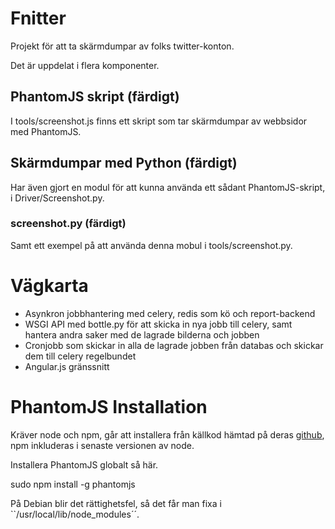 # Fnitter

Projekt för att ta skärmdumpar av folks twitter-konton. 

Det är uppdelat i flera komponenter. 

## PhantomJS skript (färdigt)

I tools/screenshot.js finns ett skript som tar skärmdumpar av webbsidor med PhantomJS. 

## Skärmdumpar med Python (färdigt)

Har även gjort en modul för att kunna använda ett sådant PhantomJS-skript, i Driver/Screenshot.py.

### screenshot.py (färdigt)

Samt ett exempel på att använda denna mobul i tools/screenshot.py. 

# Vägkarta

  * Asynkron jobbhantering med celery, redis som kö och report-backend
  * WSGI API med bottle.py för att skicka in nya jobb till celery, samt hantera andra saker med de lagrade bilderna och jobben
  * Cronjobb som skickar in alla de lagrade jobben från databas och skickar dem till celery regelbundet
  * Angular.js gränssnitt

# PhantomJS Installation

Kräver node och npm, går att installera från källkod hämtad på deras [github](https://github.com/joyent/node), npm inkluderas i senaste versionen av node. 

Installera PhantomJS globalt så här. 

  sudo npm install -g phantomjs

På Debian blir det rättighetsfel, så det får man fixa i ``/usr/local/lib/node_modules´´. 


